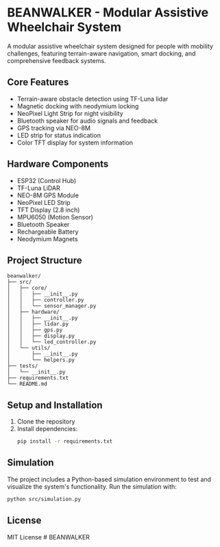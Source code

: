 # BEANWALKER - Modular Assistive Wheelchair System

A modular assistive wheelchair system designed for people with mobility challenges, featuring terrain-aware navigation, smart docking, and comprehensive feedback systems.

## Core Features

- Terrain-aware obstacle detection using TF-Luna lidar
- Magnetic docking with neodymium locking
- NeoPixel Light Strip for night visibility
- Bluetooth speaker for audio signals and feedback
- GPS tracking via NEO-8M
- LED strip for status indication
- Color TFT display for system information

## Hardware Components

- ESP32 (Control Hub)
- TF-Luna LiDAR
- NEO-8M GPS Module
- NeoPixel LED Strip
- TFT Display (2.8 inch)
- MPU6050 (Motion Sensor)
- Bluetooth Speaker
- Rechargeable Battery
- Neodymium Magnets

## Project Structure

```
beanwalker/
├── src/
│   ├── core/
│   │   ├── __init__.py
│   │   ├── controller.py
│   │   └── sensor_manager.py
│   ├── hardware/
│   │   ├── __init__.py
│   │   ├── lidar.py
│   │   ├── gps.py
│   │   ├── display.py
│   │   └── led_controller.py
│   └── utils/
│       ├── __init__.py
│       └── helpers.py
├── tests/
│   └── __init__.py
├── requirements.txt
└── README.md
```

## Setup and Installation

1. Clone the repository
2. Install dependencies:
   ```bash
   pip install -r requirements.txt
   ```

## Simulation

The project includes a Python-based simulation environment to test and visualize the system's functionality. Run the simulation with:

```bash
python src/simulation.py
```

## License

MIT License # BEANWALKER
